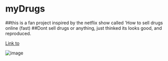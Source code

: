 # myDrugs

##this is a fan project inspired by the netflix show called 'How to sell drugs online (fast)
##Dont sell drugs or anything, just thinked its looks good, and reproduced.

[Link to](https://shauandsss.github.io/myDrugs/)

![image](https://user-images.githubusercontent.com/51674001/156471957-c1b9870e-8aaf-45b5-825b-a5cd2fcabd84.png)
